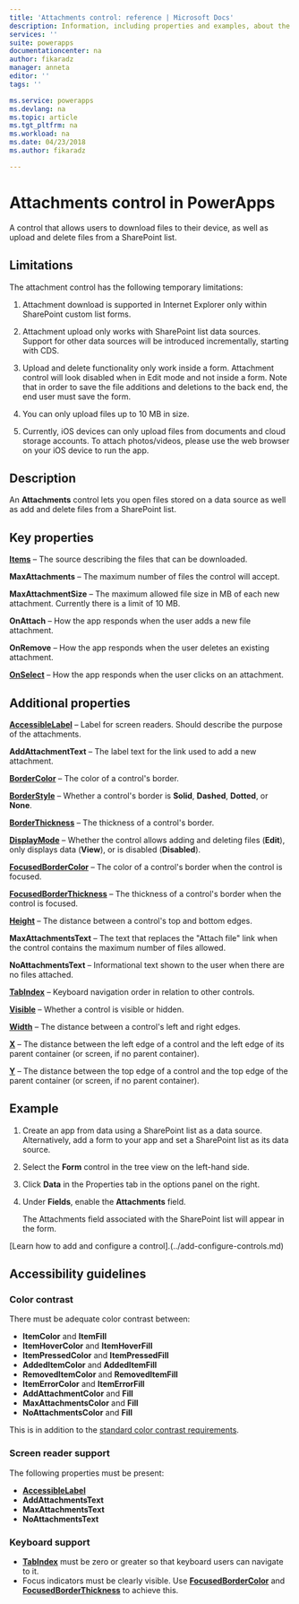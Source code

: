 ```yaml
---
title: 'Attachments control: reference | Microsoft Docs'
description: Information, including properties and examples, about the Attachments control
services: ''
suite: powerapps
documentationcenter: na
author: fikaradz
manager: anneta
editor: ''
tags: ''

ms.service: powerapps
ms.devlang: na
ms.topic: article
ms.tgt_pltfrm: na
ms.workload: na
ms.date: 04/23/2018
ms.author: fikaradz

---
```

# Attachments control in PowerApps
A control that allows users to download files to their device, as well as upload and delete files from a SharePoint list.

## Limitations
The attachment control has the following temporary limitations:
1. Attachment download is supported in Internet Explorer only within SharePoint custom list forms.

1. Attachment upload only works with SharePoint list data sources.  Support for other data sources will be introduced incrementally, starting with CDS.

1. Upload and delete functionality only work inside a form.  Attachment control will look disabled when in Edit mode and not inside a form.   Note that in order to save the file additions and deletions to the back end, the end user must save the form.

1. You can only upload files up to 10 MB in size.  

1. Currently, iOS devices can only upload files from documents and cloud storage accounts. To attach photos/videos, please use the web browser on your iOS device to run the app.

## Description
An **Attachments** control lets you open files stored on a data source as well as add and delete files from a SharePoint list.

## Key properties
**[Items](properties-core.md)** – The source describing the files that can be downloaded.

**MaxAttachments** – The maximum number of files the control will accept.

**MaxAttachmentSize** – The maximum allowed file size in MB of each new attachment.  Currently there is a limit of 10 MB.

**OnAttach** – How the app responds when the user adds a new file attachment.

**OnRemove** – How the app responds when the user deletes an existing attachment.

**[OnSelect](properties-core.md)** – How the app responds when the user clicks on an attachment.

## Additional properties
**[AccessibleLabel](properties-accessibility.md)** – Label for screen readers. Should describe the purpose of the attachments.

**AddAttachmentText** – The label text for the link used to add a new attachment.

**[BorderColor](properties-color-border.md)** – The color of a control's border.

**[BorderStyle](properties-color-border.md)** – Whether a control's border is **Solid**, **Dashed**, **Dotted**, or **None**.

**[BorderThickness](properties-color-border.md)** – The thickness of a control's border.

**[DisplayMode](properties-core.md)** – Whether the control allows adding and deleting files (**Edit**), only displays data (**View**), or is disabled (**Disabled**).

**[FocusedBorderColor](properties-color-border.md)** – The color of a control's border when the control is focused.

**[FocusedBorderThickness](properties-color-border.md)** – The thickness of a control's border when the control is focused.

**[Height](properties-size-location.md)** – The distance between a control's top and bottom edges.

**MaxAttachmentsText** – The text that replaces the "Attach file" link when the control contains the maximum number of files allowed.

**NoAttachmentsText** – Informational text shown to the user when there are no files attached.

**[TabIndex](properties-accessibility.md)** – Keyboard navigation order in relation to other controls.

**[Visible](properties-core.md)** – Whether a control is visible or hidden.

**[Width](properties-size-location.md)** – The distance between a control's left and right edges.

**[X](properties-size-location.md)** – The distance between the left edge of a control and the left edge of its parent container (or screen, if no parent container).

**[Y](properties-size-location.md)** – The distance between the top edge of a control and the top edge of the parent container (or screen, if no parent container).


## Example
1. Create an app from data using a SharePoint list as a data source.  Alternatively, add a form to your app and set a SharePoint list as its data source.

2. Select the **Form** control in the tree view on the left-hand side.

3. Click **Data** in the Properties tab in the options panel on the right.

4. Under **Fields**, enable the **Attachments** field.

    The Attachments field associated with the SharePoint list will appear in the form.

[Learn how to add and configure a control].(../add-configure-controls.md)


## Accessibility guidelines
### Color contrast
There must be adequate color contrast between:
* **ItemColor** and **ItemFill**
* **ItemHoverColor** and **ItemHoverFill**
* **ItemPressedColor** and **ItemPressedFill**
* **AddedItemColor** and **AddedItemFill**
* **RemovedItemColor** and **RemovedItemFill**
* **ItemErrorColor** and **ItemErrorFill**
* **AddAttachmentColor** and **Fill**
* **MaxAttachmentsColor** and **Fill**
* **NoAttachmentsColor** and **Fill**

This is in addition to the [standard color contrast requirements](../accessible-apps-color.md).

### Screen reader support
The following properties must be present:
* **[AccessibleLabel](properties-accessibility.md)**
* **AddAttachmentsText**
* **MaxAttachmentsText**
* **NoAttachmentsText**

### Keyboard support
* **[TabIndex](properties-accessibility.md)** must be zero or greater so that keyboard users can navigate to it.
* Focus indicators must be clearly visible. Use **[FocusedBorderColor](properties-color-border.md)** and **[FocusedBorderThickness](properties-color-border.md)** to achieve this.
